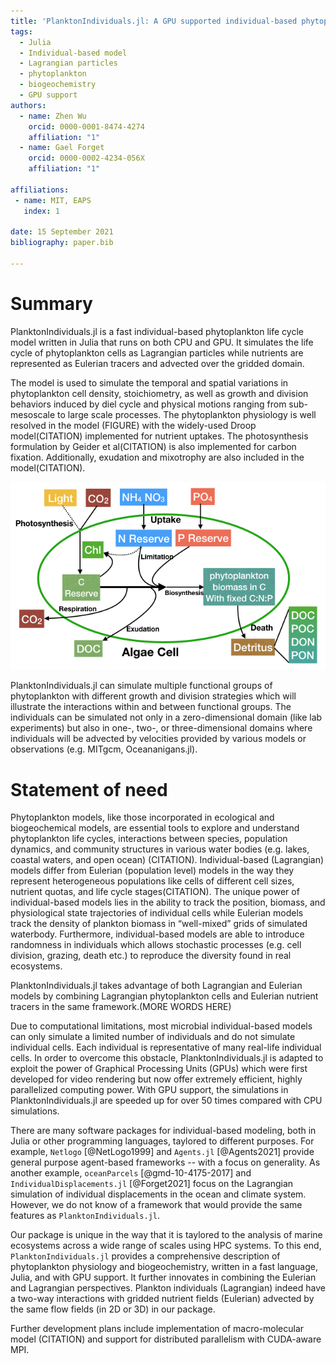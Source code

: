 ```yaml
---
title: 'PlanktonIndividuals.jl: A GPU supported individual-based phytoplankton life cycle model.'
tags:
  - Julia
  - Individual-based model
  - Lagrangian particles
  - phytoplankton
  - biogeochemistry
  - GPU support
authors:
  - name: Zhen Wu
    orcid: 0000-0001-8474-4274
    affiliation: "1"
  - name: Gael Forget
    orcid: 0000-0002-4234-056X
    affiliation: "1"

affiliations:
 - name: MIT, EAPS
   index: 1

date: 15 September 2021
bibliography: paper.bib

---
```


# Summary
PlanktonIndividuals.jl is a fast individual-based phytoplankton life cycle model written in Julia that runs on both CPU and GPU. It simulates the life cycle of phytoplankton cells as Lagrangian particles while nutrients are represented as Eulerian tracers and advected over the gridded domain. 

The model is used to simulate the temporal and spatial variations in phytoplankton cell density, stoichiometry, as well as growth and division behaviors induced by diel cycle and physical motions ranging from sub-mesoscale to large scale processes. The phytoplankton physiology is well resolved in the model (FIGURE) with the widely-used Droop model(CITATION) implemented for nutrient uptakes. The photosynthesis formulation by Geider et al(CITATION) is also implemented for carbon fixation. Additionally, exudation and mixotrophy are also included in the model(CITATION).

![Schematic diagram of phytoplankton physiology described in PlanktonIndividuals.jl.\label{fig:phyto}](PI_Quota.jpeg)

PlanktonIndividuals.jl can simulate multiple functional groups of phytoplankton with different growth and division strategies which will illustrate the interactions within and between functional groups. The individuals can be simulated not only in a zero-dimensional domain (like lab experiments) but also in one-, two-, or three-dimensional domains where individuals will be advected by velocities provided by various models or observations (e.g. MITgcm, Oceananigans.jl).


# Statement of need
Phytoplankton models, like those incorporated in ecological and biogeochemical models, are essential tools to explore and understand phytoplankton life cycles, interactions between species, population dynamics, and community structures in various water bodies (e.g. lakes, coastal waters, and open ocean) (CITATION). Individual-based (Lagrangian) models differ from Eulerian (population level) models in the way they represent heterogeneous populations like cells of different cell sizes, nutrient quotas, and life cycle stages(CITATION). The unique power of individual-based models lies in the ability to track the position, biomass, and physiological state trajectories of individual cells while Eulerian models track the density of plankton biomass in “well-mixed” grids of simulated waterbody. Furthermore, individual-based models are able to introduce randomness in individuals which allows stochastic processes (e.g. cell division, grazing, death etc.) to reproduce the diversity found in real ecosystems.

PlanktonIndividuals.jl takes advantage of both Lagrangian and Eulerian models by combining Lagrangian phytoplankton cells and Eulerian nutrient tracers in the same framework.(MORE WORDS HERE)

Due to computational limitations, most microbial individual-based models can only simulate a limited number of individuals and do not simulate individual cells. Each individual is representative of many real-life individual cells. In order to overcome this obstacle, PlanktonIndividuals.jl is adapted to exploit the power of Graphical Processing Units (GPUs) which were first developed for video rendering but now offer extremely efficient, highly parallelized computing power. With GPU support, the simulations in PlanktonIndividuals.jl are speeded up for over 50 times compared with CPU simulations.

There are many software packages for individual-based modeling, both in Julia or other programming languages, taylored to different purposes. For example, `Netlogo` [@NetLogo1999] and `Agents.jl` [@Agents2021] provide general purpose agent-based frameworks -- with a focus on generality. As another example, `oceanParcels` [@gmd-10-4175-2017] and `IndividualDisplacements.jl` [@Forget2021] focus on the Lagrangian simulation of individual displacements in the ocean and climate system. However, we do not know of a framework that would provide the same features as `PlanktonIndividuals.jl`.

Our package is unique in the way that it is taylored to the analysis of marine ecosystems across a wide range of scales using HPC systems. To this end, `PlanktonIndividuals.jl` provides a comprehensive description of phytoplankton physiology and biogeochemistry, written in a fast language, Julia, and with GPU support. It further innovates in combining the Eulerian and Lagrangian perspectives. Plankton individuals (Lagrangian) indeed have a two-way interactions with gridded nutrient fields (Eulerian) advected by the same flow fields (in 2D or 3D) in our package. 

Further development plans include implementation of macro-molecular model (CITATION) and support for distributed parallelism with CUDA-aware MPI.

